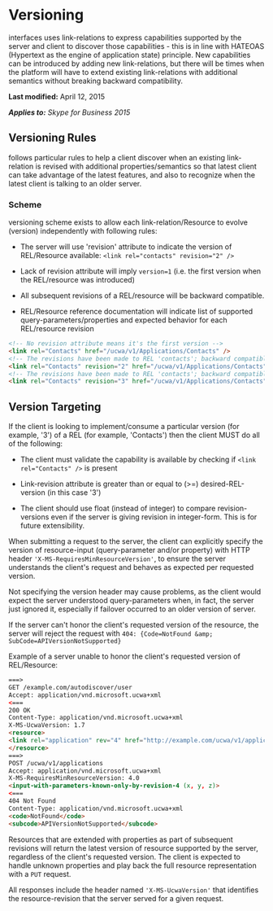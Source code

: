 
# Versioning
 interfaces uses link-relations to express capabilities supported by the server and client to discover those capabilities - this is in line with HATEOAS (Hypertext as the engine of application state) principle. New capabilities can be introduced by adding new link-relations, but there will be times when the platform will have to extend existing link-relations with additional semantics without breaking backward compatibility.

 **Last modified:** April 12, 2015

 _**Applies to:** Skype for Business 2015_




## Versioning Rules

 follows particular rules to help a client discover when an existing link-relation is revised with additional properties/semantics so that latest client can take advantage of the latest features, and also to recognize when the latest client is talking to an older server.


### Scheme

 versioning scheme exists to allow each link-relation/Resource to evolve (version) independently with following rules:


- The server will use 'revision' attribute to indicate the version of REL/Resource available: `<link rel="contacts" revision="2" />`
 
- Lack of revision attribute will imply `version=1` (i.e. the first version when the REL/resource was introduced)
 
- All subsequent revisions of a REL/resource will be backward compatible.
 
- REL/Resource reference documentation will indicate list of supported query-parameters/properties and expected behavior for each REL/resource revision
 

```HTML
<!-- No revision attribute means it's the first version -->
<link rel="Contacts" href="/ucwa/v1/Applications/Contacts" />
<!-- The revisions have been made to REL 'contacts'; backward compatible with revision '1' -->
<link rel="Contacts" revision="2" href="/ucwa/v1/Applications/Contacts" />
<!-- The revisions have been made to REL 'contacts'; backward compatible with revisions '1' &amp; '2' -->
<link rel="Contacts" revision="3" href="/ucwa/v1/Applications/Contacts" />
```


## Version Targeting

If the client is looking to implement/consume a particular version (for example, '3') of a REL (for example, 'Contacts') then the client MUST do all of the following:


- The client must validate the capability is available by checking if `<link rel="Contacts" />` is present
 
- Link-revision attribute is greater than or equal to (>=) desired-REL-version (in this case '3')
 
- The client should use float (instead of integer) to compare revision-versions even if the server is giving revision in integer-form. This is for future extensibility.
 
 When submitting a request to the server, the client can explicitly specify the version of resource-input (query-parameter and/or property) with HTTP header `'X-MS-RequiresMinResourceVersion'`, to ensure the server understands the client's request and behaves as expected per requested version.
 
 Not specifying the version header may cause problems, as the client would expect the server understood query-parameters when, in fact, the server just ignored it, especially if failover occurred to an older version of server.
 
 If the server can't honor the client's requested version of the resource, the server will reject the request with `404: {Code=NotFound &amp; SubCode=APIVersionNotSupported}`
 
 Example of a server unable to honor the client's requested version of REL/Resource:
 


 ```HTML
 ===>
GET /example.com/autodiscover/user
Accept: application/vnd.microsoft.ucwa+xml
<===
200 OK
Content-Type: application/vnd.microsoft.ucwa+xml
X-MS-UcwaVersion: 1.7
<resource>
<link rel="application" rev="4" href="http://example.com/ucwa/v1/applications" />
</resource>
===>
POST /ucwa/v1/applications
Accept: application/vnd.microsoft.ucwa+xml
X-MS-RequiresMinResourceVersion: 4.0
<input-with-parameters-known-only-by-revision-4 (x, y, z)>
<===
404 Not Found
Content-Type: application/vnd.microsoft.ucwa+xml
<code>NotFound</code>
<subcode>APIVersionNotSupported</subcode>
 ```

Resources that are extended with properties as part of subsequent revisions will return the latest version of resource supported by the server, regardless of the client's requested version. The client is expected to handle unknown properties and play back the full resource representation with a `PUT` request.

All responses include the header named `'X-MS-UcwaVersion'` that identifies the resource-revision that the server served for a given request.

